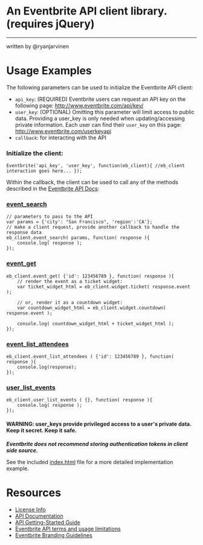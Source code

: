 # An Eventbrite API client library. (requires jQuery)
--------------------------------------
written by @ryanjarvinen

# Usage Examples #


The following parameters can be used to initialize the Eventbrite API client:

* `api_key`: (REQUIRED) Eventbrite users can request an API key on the following page: http://www.eventbrite.com/api/key/
* `user_key`: (OPTIONAL) Omitting this parameter will limit access to public data.  Providing a user_key is only needed when updating/accessing private information.  Each user can find their `user_key` on this page: http://www.eventbrite.com/userkeyapi 
* `callback`: for interacting with the API

### Initialize the client:

    Eventbrite('api_key', 'user_key', function(eb_client){ //eb_client interaction goes here... });

Within the callback, the client can be used to call any of the methods described in the [Eventbrite API Docs](http://developer.eventbrite.com/doc/):

### [ event_search ]( http://developer.eventbrite.com/doc/events/event_search/ )

    // parameters to pass to the API
    var params = {'city': "San Francisco", 'region':'CA'};
    // make a client request, provide another callback to handle the response data
    eb_client.event_search( params, function( response ){
        console.log( response );
    });

### [ event_get ]( http://developer.eventbrite.com/doc/events/event_get/ )

    eb_client.event_get( {'id': 123456789 }, function( response ){
        // render the event as a ticket widget:
        var ticket_widget_html = eb_client.widget.ticket( response.event ); 

        // or, render it as a countdown widget:
        var countdown_widget_html = eb_client.widget.countdown( response.event ); 

        console.log( countdown_widget_html + ticket_widget_html );
    });

### [ event_list_attendees ]( http://developer.eventbrite.com/doc/events/event_list_attendees/ )

    eb_client.event_list_attendees ( {'id': 123456789 }, function( response ){
        console.log(response);
    });

### [user_list_events]( http://developer.eventbrite.com/doc/users/user_list_events/ )

    eb_client.user_list_events ( {}, function( response ){
        console.log( response );
    });

####  WARNING: user_keys provide privileged access to a user's private data.  Keep it secret.  Keep it safe.
*__Eventbrite does not recommend storing authentication tokens in client side source.__*

See the included [index.html](https://github.com/ryanjarvinen/Eventbrite.jquery.js/blob/master/index.html) file for a more detailed implementation example.

# Resources #

* <a href="http://creativecommons.org/licenses/by/3.0/">License Info</a>
* <a href="http://developer.eventbrite.com/doc/">API Documentation</a>
* <a href="http://developer.eventbrite.com/doc/getting-started/">API Getting-Started Guide</a>
* <a href="http://developer.eventbrite.com/terms/">Eventbrite API terms and usage limitations</a>
* <a href="http://developer.eventbrite.com/news/branding/">Eventbrite Branding Guidelines</a>

